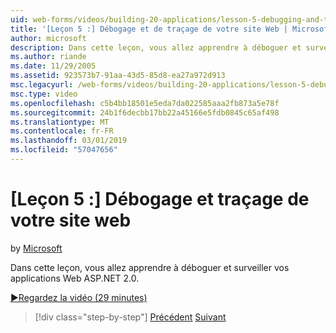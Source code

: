 ```yaml
---
uid: web-forms/videos/building-20-applications/lesson-5-debugging-and-tracing-your-website
title: '[Leçon 5 :] Débogage et de traçage de votre site Web | Microsoft Docs'
author: microsoft
description: Dans cette leçon, vous allez apprendre à déboguer et surveiller vos applications Web ASP.NET 2.0.
ms.author: riande
ms.date: 11/29/2005
ms.assetid: 923573b7-91aa-43d5-85d8-ea27a972d913
msc.legacyurl: /web-forms/videos/building-20-applications/lesson-5-debugging-and-tracing-your-website
msc.type: video
ms.openlocfilehash: c5b4bb18501e5eda7da022585aaa2fb873a5e78f
ms.sourcegitcommit: 24b1f6decbb17bb22a45166e5fdb0845c65af498
ms.translationtype: MT
ms.contentlocale: fr-FR
ms.lasthandoff: 03/01/2019
ms.locfileid: "57047656"
---
```

<a name="lesson-5-debugging-and-tracing-your-website"></a>[Leçon 5 :] Débogage et traçage de votre site web
====================
by [Microsoft](https://github.com/microsoft)

Dans cette leçon, vous allez apprendre à déboguer et surveiller vos applications Web ASP.NET 2.0.

[&#9654;Regardez la vidéo (29 minutes)](https://channel9.msdn.com/Blogs/ASP-NET-Site-Videos/lesson-5-debugging-and-tracing-your-website)

> [!div class="step-by-step"]
> [Précédent](lesson-4-understanding-web-application-state.md)
> [Suivant](lesson-6-working-with-stylesheets-and-master-pages.md)
